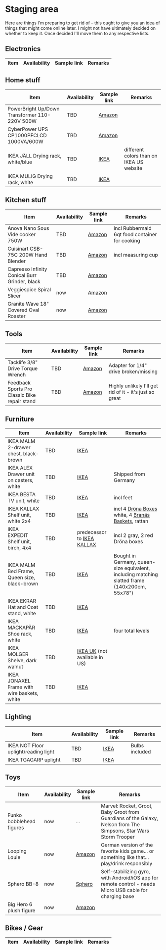 # Staging area
Here are things I'm preparing to get rid of – this ought to give you an idea of things that might come online later. I might not have ultimately decided on whether to keep it.
Once decided I'll move them to any respective lists.

## Electronics

| Item | Availability | Sample link | Remarks | 
|---|---|---|---|

## Home stuff

| Item | Availability | Sample link | Remarks |
|---|---|---|---|
| PowerBright Up/Down Transformer 110-220V 500W | TBD | [Amazon](https://www.amazon.com/gp/product/B000MX1QXA/ref=ppx_yo_dt_b_asin_title_o05_s00?ie=UTF8&psc=1) |
| CyberPower UPS CP1000PFCLCD 1000VA/600W | TBD | [Amazon](https://www.amazon.com/gp/product/B00429N192/ref=ppx_yo_dt_b_asin_title_o06_s00?ie=UTF8&psc=1) | 
| IKEA JÄLL Drying rack, white/blue | TBD | [IKEA](https://www.ikea.com/us/en/p/jaell-drying-rack-indoor-outdoor-white-80242892/) | different colors than on IKEA US website
| IKEA MULIG Drying rack, white | TBD | [IKEA](https://www.ikea.com/us/en/p/mulig-drying-rack-indoor-outdoor-white-50228755/) | 

## Kitchen stuff

| Item | Availability | Sample link | Remarks |
|---|---|---|---|
| Anova Nano Sous Vide cooker 750W | TBD | [Amazon](https://www.amazon.com/gp/product/B07C7PW3PC/ref=ppx_yo_dt_b_asin_title_o08_s01?ie=UTF8&psc=1) | incl Rubbermaid 6qt food container for cooking
| Cuisinart CSB-75C 200W Hand Blender | TBD | [Amazon](https://www.amazon.com/gp/product/B00ARQVM5O/ref=ppx_yo_dt_b_asin_title_o08_s00?ie=UTF8&psc=1) | incl measuring cup
| Capresso Infinity Conical Burr Grinder, black | TBD | [Amazon](https://www.amazon.com/gp/product/B0000AR7SY/ref=ppx_yo_dt_b_asin_title_o06_s00?ie=UTF8&psc=1) | 
| Veggiespice Spiral Slicer | now | [Amazon](https://www.amazon.com/gp/product/B00KOWGZJE/ref=ppx_yo_dt_b_asin_title_o08_s00?ie=UTF8&psc=1) | 
| Granite Wave 18" Covered Oval Roaster | now | [Amazon](https://www.amazon.com/gp/product/B000050AVC/ref=ppx_yo_dt_b_asin_title_o04_s00?ie=UTF8&psc=1) | 

## Tools 

| Item | Availability | Sample link | Remarks |
|---|---|---|---|
| Tacklife 3/8" Drive Torque Wrench | TBD | [Amazon](https://www.amazon.com/gp/product/B07FDX517M/ref=ppx_yo_dt_b_asin_title_o09_s02?ie=UTF8&psc=1) | Adapter for 1/4" drive broken/missing
| Feedback Sports Pro Classic Bike repair stand | TBD | [Amazon](https://www.amazon.com/gp/product/B0011TKVQW/ref=ppx_yo_dt_b_asin_title_o03_s00?ie=UTF8&psc=1) | Highly unlikely I'll get rid of it - it's just so great

## Furniture

| Item | Availability | Sample link | Remarks |
|---|---|---|---|
| IKEA MALM 2-drawer chest, black-brown | TBD | [IKEA](https://www.ikea.com/us/en/p/malm-2-drawer-chest-black-brown-00103343/) | 
| IKEA ALEX Drawer unit on casters, white | TBD | [IKEA](https://www.ikea.com/us/en/p/alex-drawer-unit-on-casters-white-40196241/) | Shipped from Germany
| IKEA BESTA TV unit, white | TBD | [IKEA](https://www.ikea.com/us/en/p/besta-tv-unit-white-00474070/) | incl feet
| IKEA KALLAX Shelf unit, white 2x4 | TBD | [IKEA](https://www.ikea.com/us/en/p/kallax-shelf-unit-white-80275887/) | incl 4 [Dröna Boxes](https://www.ikea.com/us/en/p/droena-box-white-00306270/) white, 4 [Branäs Baskets](https://www.ikea.com/us/en/p/branaes-basket-rattan-00138432/), rattan
| IKEA EXPEDIT Shelf unit, birch, 4x4 | TBD | predecessor to [IKEA KALLAX](https://www.ikea.com/us/en/p/kallax-shelf-unit-walnut-effect-light-gray-00360144/) | incl 2 gray, 2 red Dröna boxes
| IKEA MALM Bed Frame, Queen size, black-brown | TBD | [IKEA](https://www.ikea.com/us/en/p/malm-bed-frame-high-black-brown-s39931162/) | Bought in Germany, queen-size equivalent, including matching slatted frame (140x200cm, 55x78")
| IKEA EKRAR Hat and Coat stand, white | TBD | [IKEA](https://www.ikea.com/us/en/p/ekrar-hat-and-coat-stand-white-10415594/) | 
| IKEA MACKAPÄR Shoe rack, white | TBD | [IKEA](https://www.ikea.com/us/en/p/mackapaer-shoe-rack-white-20336233/) | four total levels
| IKEA MOLGER Shelve, dark walnut | TBD | [IKEA UK](https://www.ikea.com/gb/en/p/molger-shelving-unit-birch-20154591/) (not available in US) | 
| IKEA JONAXEL Frame with wire baskets, white | TBD | [IKEA](https://www.ikea.com/us/en/p/jonaxel-frame-with-wire-baskets-white-s09297134/) | 

## Lighting

| Item | Availability | Sample link | Remarks |
|---|---|---|---|
| IKEA NOT Floor uplight/reading light | TBD | [IKEA](https://www.ikea.com/us/en/p/not-floor-uplight-reading-lamp-black-white-70145132/) | Bulbs included
| IKEA TGAGARP uplight | TBD | [IKEA](https://www.ikea.com/us/en/p/tagarp-floor-uplighter-with-light-bulb-black-white-40464045/) |

## Toys

| Item | Availability | Sample link | Remarks |
|---|---|---|---|
| Funko bobblehead figures | now | ... | Marvel: Rocket, Groot, Baby Groot from Guardians of the Galaxy, Nelson from The Simpsons, Star Wars Storm Trooper
| Looping Louie | now | [Amazon](https://www.amazon.com/Loopin-Louie-Interactive-Family-Board/dp/B079T4JVJ7) | German version of the favorite kids game... or something like that... play/drink responsibly
| Sphero BB-8 | now | [Sphero](https://sphero.com/pages/legacy-products) | Self-stabilizing gyro, with Android/iOS app for remote control - needs Micro USB cable for charging base
| Big Hero 6 plush figure | now | [Amazon](https://www.amazon.com/Disney-Parks-Hero-Baymax-Plush/dp/B08NV9PGM6/ref=sr_1_1?dchild=1&keywords=big+hero+6+plush&qid=1614305450&sr=8-1) | 

## Bikes / Gear

| Item | Availability | Sample link | Remarks |
|---|---|---|---|

